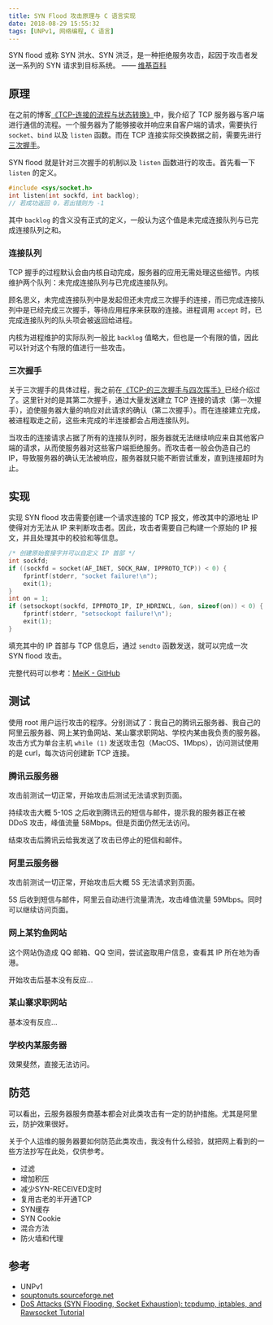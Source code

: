 ```yaml
---
title: SYN Flood 攻击原理与 C 语言实现
date: 2018-08-29 15:55:32
tags: [UNPv1, 网络编程, C 语言]
---
```

SYN flood 或称 SYN 洪水、SYN 洪泛，是一种拒绝服务攻击，起因于攻击者发送一系列的 SYN 请求到目标系统。 —— [维基百科](https://zh.wikipedia.org/wiki/SYN_flood)

<!--more-->

## 原理

在之前的博客[《TCP-连接的流程与状态转换》](/posts/tcp-status/#TCP-连接的流程)中，我介绍了 TCP 服务器与客户端进行通信的流程。一个服务器为了能够接收并响应来自客户端的请求，需要执行 `socket`、`bind` 以及 `listen` 函数。而在 TCP 连接实际交换数据之前，需要先进行[三次握手](/posts/tcp-connection/)。

SYN flood 就是针对三次握手的机制以及 `listen` 函数进行的攻击。首先看一下 `listen` 的定义。

```C
#include <sys/socket.h>
int listen(int sockfd, int backlog);
// 若成功返回 0，若出错则为 -1
```

其中 `backlog` 的含义没有正式的定义，一般认为这个值是未完成连接队列与已完成连接队列之和。

### 连接队列

TCP 握手的过程默认会由内核自动完成，服务器的应用无需处理这些细节。内核维护两个队列：未完成连接队列与已完成连接队列。

顾名思义，未完成连接队列中是发起但还未完成三次握手的连接，而已完成连接队列中是已经完成三次握手，等待应用程序来获取的连接。进程调用 `accept` 时，已完成连接队列的队头项会被返回给进程。

内核为进程维护的实际队列一般比 `backlog` 值略大，但也是一个有限的值，因此可以针对这个有限的值进行一些攻击。

### 三次握手

关于三次握手的具体过程，我之前在[《TCP-的三次握手与四次挥手》](/posts/tcp-connect)已经介绍过了。这里针对的是其第二次握手，通过大量发送建立 TCP 连接的请求（第一次握手），迫使服务器大量的响应对此请求的确认（第二次握手）。而在连接建立完成，被进程取走之前，这些未完成的半连接都会占用连接队列。

当攻击的连接请求占据了所有的连接队列时，服务器就无法继续响应来自其他客户端的请求，从而使服务器对这些客户端拒绝服务。而攻击者一般会伪造自己的 IP，导致服务器的确认无法被响应，服务器就只能不断尝试重发，直到连接超时为止。

## 实现

实现 SYN flood 攻击需要创建一个请求连接的 TCP 报文，修改其中的源地址 IP 使得对方无法从 IP 来判断攻击者。因此，攻击者需要自己构建一个原始的 IP 报文，并且处理其中的校验和等信息。

```C
/* 创建原始套接字并可以自定义 IP 首部 */
int sockfd;
if ((sockfd = socket(AF_INET, SOCK_RAW, IPPROTO_TCP)) < 0) {
    fprintf(stderr, "socket failure!\n");
    exit(1);
}
int on = 1;
if (setsockopt(sockfd, IPPROTO_IP, IP_HDRINCL, &on, sizeof(on)) < 0) {
    fprintf(stderr, "setsockopt failure!\n");
    exit(1);
}
```

填充其中的 IP 首部与 TCP 信息后，通过 `sendto` 函数发送，就可以完成一次 SYN flood 攻击。

完整代码可以参考：[MeiK - GitHub](https://github.com/MeiK2333/ctrick/blob/master/syn_flood.c)

## 测试

使用 root 用户运行攻击的程序。分别测试了：我自己的腾讯云服务器、我自己的阿里云服务器、网上某钓鱼网站、某山寨求职网站、学校内某由我负责的服务器。攻击方式为单台主机 `while (1)` 发送攻击包（MacOS、1Mbps），访问测试使用的是 curl，每次访问创建新 TCP 连接。

### 腾讯云服务器

攻击前测试一切正常，开始攻击后测试无法请求到页面。

持续攻击大概 5-10S 之后收到腾讯云的短信与邮件，提示我的服务器正在被 DDoS 攻击，峰值流量 58Mbps。但是页面仍然无法访问。

结束攻击后腾讯云给我发送了攻击已停止的短信和邮件。

### 阿里云服务器

攻击前测试一切正常，开始攻击后大概 5S 无法请求到页面。

5S 后收到短信与邮件，阿里云自动进行流量清洗，攻击峰值流量 59Mbps。同时可以继续访问页面。

### 网上某钓鱼网站

这个网站伪造成 QQ 邮箱、QQ 空间，尝试盗取用户信息，查看其 IP 所在地为香港。

开始攻击后基本没有反应...

### 某山寨求职网站

基本没有反应...

### 学校内某服务器

效果斐然，直接无法访问。

## 防范

可以看出，云服务器服务商基本都会对此类攻击有一定的防护措施。尤其是阿里云，防护效果很好。

关于个人运维的服务器要如何防范此类攻击，我没有什么经验，就把网上看到的一些方法抄写在此处，仅供参考。

- 过滤
- 增加积压
- 减少SYN-RECEIVED定时
- 复用古老的半开通TCP
- SYN缓存
- SYN Cookie
- 混合方法
- 防火墙和代理

## 参考

- UNPv1
- [souptonuts.sourceforge.net](http://souptonuts.sourceforge.net/code/rawsockets.c.html)
- [DoS Attacks (SYN Flooding, Socket Exhaustion): tcpdump, iptables, and Rawsocket Tutorial](http://souptonuts.sourceforge.net/tcpdump_tutorial.html)
